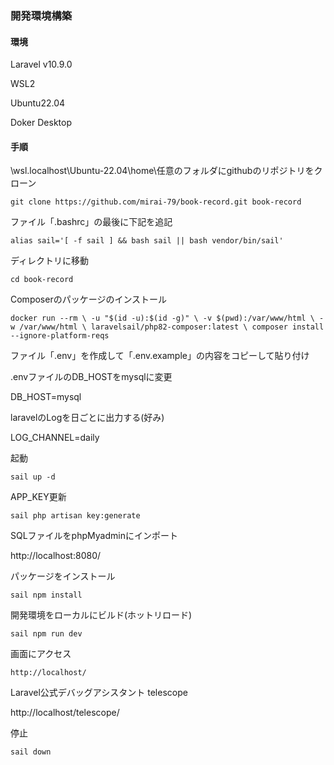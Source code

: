 ### 開発環境構築

#### 環境

Laravel v10.9.0

WSL2

Ubuntu22.04

Doker Desktop


#### 手順

\\wsl.localhost\Ubuntu-22.04\home\任意のフォルダにgithubのリポジトリをクローン
```
git clone https://github.com/mirai-79/book-record.git book-record
```
ファイル「.bashrc」の最後に下記を追記
```
alias sail='[ -f sail ] && bash sail || bash vendor/bin/sail'
```

ディレクトリに移動
```
cd book-record
```

Composerのパッケージのインストール
```
docker run --rm \ -u "$(id -u):$(id -g)" \ -v $(pwd):/var/www/html \ -w /var/www/html \ laravelsail/php82-composer:latest \ composer install --ignore-platform-reqs
```
ファイル「.env」を作成して「.env.example」の内容をコピーして貼り付け

.envファイルのDB_HOSTをmysqlに変更

DB_HOST=mysql

laravelのLogを日ごとに出力する(好み)

LOG_CHANNEL=daily

起動
```
sail up -d
```
APP_KEY更新
```
sail php artisan key:generate
```

SQLファイルをphpMyadminにインポート

http://localhost:8080/

パッケージをインストール
```
sail npm install
```

開発環境をローカルにビルド(ホットリロード)
```
sail npm run dev
```

画面にアクセス
```
http://localhost/
```

Laravel公式デバッグアシスタント telescope

http://localhost/telescope/


停止
```
sail down
```


